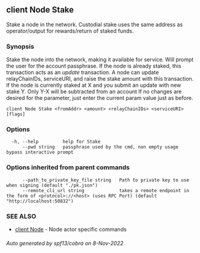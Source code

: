 ## client Node Stake

Stake a node in the network. Custodial stake uses the same address as operator/output for rewards/return of staked funds.

### Synopsis

Stake the node into the network, making it available for service.
Will prompt the user for the <fromAddr> account passphrase. If the node is already staked, this transaction acts as an *update* transaction.
A node can update relayChainIDs, serviceURI, and raise the stake amount with this transaction.
If the node is currently staked at X and you submit an update with new stake Y. Only Y-X will be subtracted from an account
If no changes are desired for the parameter, just enter the current param value just as before.

```
client Node Stake <fromAddr> <amount> <relayChainIDs> <serviceURI> [flags]
```

### Options

```
  -h, --help         help for Stake
      --pwd string   passphrase used by the cmd, non empty usage bypass interactive prompt
```

### Options inherited from parent commands

```
      --path_to_private_key_file string   Path to private key to use when signing (default "./pk.json")
      --remote_cli_url string             takes a remote endpoint in the form of <protocol>://<host> (uses RPC Port) (default "http://localhost:50832")
```

### SEE ALSO

* [client Node](client_Node.md)	 - Node actor specific commands

###### Auto generated by spf13/cobra on 8-Nov-2022
